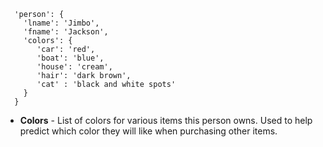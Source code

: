 ```
  'person': {
    'lname': 'Jimbo',
    'fname': 'Jackson',
    'colors': {
       'car': 'red',
       'boat': 'blue',
       'house': 'cream',
       'hair': 'dark brown',
       'cat' : 'black and white spots'
    }
  } 
```

* **Colors** - List of colors for various items this person owns.  Used to help predict which color they will like when purchasing other items.